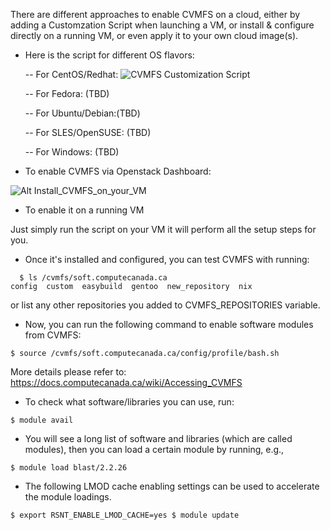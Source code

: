 

There are different approaches to enable CVMFS on a cloud, either by adding a Customzation Script when launching a VM, or install & configure directly on a running VM, or even apply it to your own cloud image(s). 

* Here is the script for different OS flavors:

  -- For CentOS/Redhat: ![CVMFS Customization Script](https://github.com/ualberta-rcg/public/blob/master/cloud-bootcamp/CVMFS/custom_script)

  -- For Fedora: (TBD) 

  -- For Ubuntu/Debian:(TBD) 

  -- For SLES/OpenSUSE: (TBD) 

  -- For Windows: (TBD) 


* To enable CVMFS via Openstack Dashboard:

![Alt Install_CVMFS_on_your_VM](https://user-images.githubusercontent.com/73720293/97760381-a80ae600-1ac8-11eb-904f-5861c93d6bd8.png)



* To enable it on a running VM

Just simply run the script on your VM it will perform all the setup steps for you.  


* Once it's installed and configured, you can test CVMFS with running:

```
  $ ls /cvmfs/soft.computecanada.ca
config  custom  easybuild  gentoo  new_repository  nix
```

or list any other repositories you added to CVMFS_REPOSITORIES variable. 


* Now, you can run the following command to enable software modules from CVMFS:

`$ source /cvmfs/soft.computecanada.ca/config/profile/bash.sh`

More details please refer to: https://docs.computecanada.ca/wiki/Accessing_CVMFS

* To check what software/libraries you can use, run:

`$ module avail`

* You will see a long list of software and libraries (which are called modules), then you can load a certain module by running, e.g., 

`$ module load blast/2.2.26`

* The following LMOD cache enabling settings can be used to accelerate the module loadings.

`$ export RSNT_ENABLE_LMOD_CACHE=yes
 $ module update`




